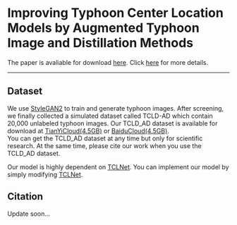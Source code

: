 # Improving Typhoon Center Location Models by Augmented Typhoon Image and Distillation Methods


The paper is avaliable for download [here](https://这里放置论文的arxiv下载链接). 
Click [here](https://这里放置论文主页的链接) for more details.


***

## Dataset
We use [StyleGAN2](https://github.com/lucidrains/stylegan2-pytorch) to train and generate typhoon images. 
After screening, we finally collected a simulated dataset called TCLD-AD which contain 20,000 unlabeled typhoon images. 
Our TCLD_AD dataset is available for download at [TianYiCloud(4.5GB)](https://这里放置TCLD数据集的天翼云盘链接) or [BaiduCloud(4.5GB)](https://这里放置TCLD数据集的百度云盘链接).      
You can get the TCLD_AD dataset at any time but only for scientific research. 
At the same time, please cite our work when you use the TCLD_AD dataset.

Our model is highly dependent on [TCLNet](https://这里放置TCLNet的github链接). You can implement our model by simply modifying [TCLNet](https://这里放置TCLNet的github链接).

## Citation

Update soon...